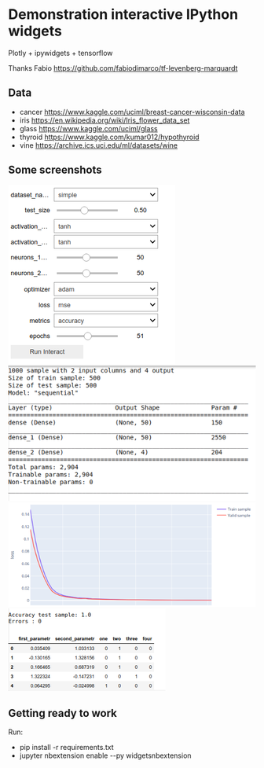# Demonstration interactive IPython widgets
Plotly + ipywidgets + tensorflow

Thanks Fabio https://github.com/fabiodimarco/tf-levenberg-marquardt 

## Data
 - cancer https://www.kaggle.com/uciml/breast-cancer-wisconsin-data
 - iris https://en.wikipedia.org/wiki/Iris_flower_data_set
 - glass https://www.kaggle.com/uciml/glass
 - thyroid https://www.kaggle.com/kumar012/hypothyroid
 - vine https://archive.ics.uci.edu/ml/datasets/wine
## Some screenshots
![screen1](/screenshots/1.png)
![screen2](/screenshots/2.png)
![screen3](/screenshots/3.png)
![screen4](/screenshots/4.png)
## Getting ready to work
Run:
 - pip install -r requirements.txt
 - jupyter nbextension enable --py widgetsnbextension
